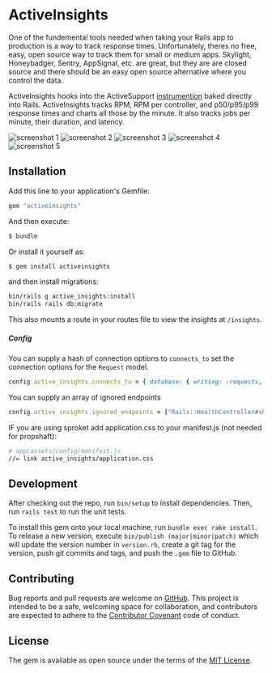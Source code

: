 # ActiveInsights

One of the fundemental tools needed when taking your Rails app to production is
a way to track response times. Unfortunately, theres no free, easy,
open source way to track them for small or medium apps. Skylight, Honeybadger,
Sentry, AppSignal, etc. are great, but they are are closed source and
there should be an easy open source alternative where you control the data.

ActiveInsights hooks into the ActiveSupport [instrumention](https://guides.rubyonrails.org/active_support_instrumentation.html#)
baked directly into Rails. ActiveInsights tracks RPM, RPM per controller, and
p50/p95/p99 response times and charts all those by the minute. It also tracks
jobs per minute, their duration, and latency.

![screenshot 1](https://github.com/npezza93/activeinsights/blob/main/.github/screenshot1.png)
![screenshot 2](https://github.com/npezza93/activeinsights/blob/main/.github/screenshot2.png)
![screenshot 3](https://github.com/npezza93/activeinsights/blob/main/.github/screenshot3.png)
![screenshot 4](https://github.com/npezza93/activeinsights/blob/main/.github/screenshot4.png)
![screenshot 5](https://github.com/npezza93/activeinsights/blob/main/.github/screenshot5.png)

## Installation
Add this line to your application's Gemfile:

```ruby
gem "activeinsights"
```

And then execute:
```bash
$ bundle
```

Or install it yourself as:
```bash
$ gem install activeinsights
```

and then install migrations:
```bash
bin/rails g active_insights:install
bin/rails rails db:migrate
```

This also mounts a route in your routes file to view the insights at `/insights`.


##### Config

You can supply a hash of connection options to `connects_to` set the connection
options for the `Request` model.

```ruby
config.active_insights.connects_to = { database: { writing: :requests, reading: :requests } }
```

You can supply an array of ignored endpoints

```ruby
config.active_insights.ignored_endpoints = ["Rails::HealthController#show"]
```

IF you are using sproket add application.css to your manifest.js (not needed for propshaft):
```bash
# app/assets/config/manifest.js
//= link active_insights/application.css
```

## Development

After checking out the repo, run `bin/setup` to install dependencies. Then, run
`rails test` to run the unit tests.

To install this gem onto your local machine, run `bundle exec rake install`. To
release a new version, execute `bin/publish (major|minor|patch)` which will
update the version number in `version.rb`, create a git tag for the version,
push git commits and tags, and push the `.gem` file to GitHub.

## Contributing

Bug reports and pull requests are welcome on
[GitHub](https://github.com/npezza93/activeinsights). This project is intended to
be a safe, welcoming space for collaboration, and contributors are expected to
adhere to the [Contributor Covenant](http://contributor-covenant.org) code of
conduct.

## License

The gem is available as open source under the terms of the
[MIT License](https://opensource.org/licenses/MIT).
